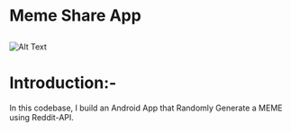 # Meme Share App

##

![Alt Text](https://media.giphy.com/media/izymhRWpKR3XjLCbYd/giphy.gif)

# Introduction:-

In this codebase, I build an Android App that Randomly Generate a MEME using Reddit-API.

###


